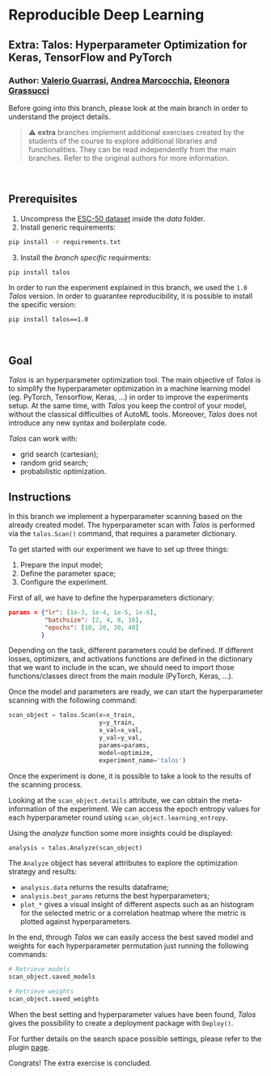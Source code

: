 # Reproducible Deep Learning
## Extra: Talos: Hyperparameter Optimization for Keras, TensorFlow and PyTorch
### Author: [Valerio Guarrasi](https://github.com/guarrasi1995), [Andrea Marcocchia](https://github.com/andremarco), [Eleonora Grassucci](https://github.com/eleGAN23)

Before going into this branch, please look at the main branch in order to understand the project details.
> :warning: **extra** branches implement additional exercises created by the students of the course to explore additional libraries and functionalities. They can be read independently from the main branches. Refer to the original authors for more information.

&nbsp;

## Prerequisites

1. Uncompress the [ESC-50 dataset](https://github.com/karolpiczak/ESC-50) inside the *data* folder.
2. Install generic requirements:

```bash
pip install -r requirements.txt
```
3. Install the *branch specific* requirments:
```bash
pip install talos
```
In order to run the experiment explained in this branch, we used the `1.0` *Talos* version. In order to guarantee reproducibility, it is possible to install the specific version:

```bash
pip install talos==1.0
```
&nbsp;

## Goal

*Talos* is an hyperparameter optimization tool. The main objective of *Talos* is to simplify the hyperparameter optimization in a machine learning model (eg. PyTorch, Tensorflow, Keras, ...) in order to improve the experiments setup. At the same time, with *Talos* you keep the control of your model, without the classical difficulties of AutoML tools. Moreover, *Talos* does not introduce any new syntax and boilerplate code.

*Talos* can work with:

* grid search (cartesian);
* random grid search;
* probabilistic optimization.

## Instructions
In this branch we implement a hyperparameter scanning based on the already created model. The hyperparameter scan with *Talos* is performed via the `talos.Scan()` command, that requires a parameter dictionary.

To get started with our experiment we have to set up three things:
1. Prepare the input model;
2. Define the parameter space;
3. Configure the experiment.

First of all, we have to define the hyperparameters dictionary:

```json
params = {"lr": [1e-3, 1e-4, 1e-5, 1e-6],
          "batchsize": [2, 4, 8, 16], 
          "epochs": [10, 20, 30, 40]
         }
```
Depending on the task, different parameters could be defined. If different losses, optimizers, and activations functions are defined in the dictionary that we want to include in the scan, we should need to import those functions/classes direct from the main module (PyTorch, Keras, ...).

Once the model and parameters are ready, we can start the hyperparameter scanning with the following command:

```python
scan_object = talos.Scan(x=x_train,
                         y=y_train,
                         x_val=x_val,
                         y_val=y_val,
                         params=params,
                         model=optimize,
                         experiment_name='talos')
```
Once the experiment is done, it is possible to take a look to the results of the scanning process.

Looking at the `scan_object.details` attribute, we can obtain the meta-information of the experiment. We can access the epoch entropy values for each hyperparameter round using `scan_object.learning_entropy`.

Using the *analyze* function some more insights could be displayed:

```python
analysis = talos.Analyze(scan_object)
```
 
The `Analyze` objject has several attributes to explore the optimization strategy and results:

* `analysis.data` returns the results dataframe;
* `analysis.best_params` returns the best hyperparameters;
* `plot_*` gives a visual insight of different aspects such as an histogram for the selected metric or a correlation heatmap where the metric is plotted against hyperparameters.

In the end, through *Talos* we can easily access the best saved model and weights for each hyperparameter permutation just running the following commands:
```python
# Retrieve models
scan_object.saved_models

# Retrieve weights
scan_object.saved_weights
```

When the best setting and hyperparameter values have been found, *Talos* gives the possibility to create a deployment package with `Deploy()`.

For further details on the search space possible settings, please refer to the plugin [page](https://autonomio.github.io/talos/#/Optimization_Strategies?id=optimization-strategies).

Congrats! The extra exercise is concluded.
